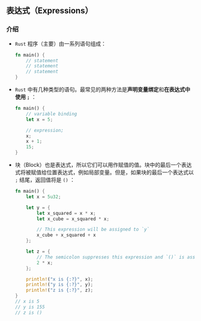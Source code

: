## 表达式（Expressions）

### 介绍

- `Rust` 程序（主要）由一系列语句组成：

  ```rust
  fn main() {
      // statement
      // statement
      // statement
  }
  ```

- `Rust` 中有几种类型的语句。最常见的两种方法是**声明变量绑定**和**在表达式中使用 `;`** ：

  ```rust
  fn main() {
      // variable binding
      let x = 5;
  
      // expression;
      x;
      x + 1;
      15;
  }
  ```

- 块（Block）也是表达式，所以它们可以用作赋值的值。块中的最后一个表达式将被赋值给位置表达式，例如局部变量。但是，如果块的最后一个表达式以 `;` 结尾，返回值将是 `()` ：

  ```rust
  fn main() {
      let x = 5u32;
  
      let y = {
          let x_squared = x * x;
          let x_cube = x_squared * x;
  
          // This expression will be assigned to `y`
          x_cube + x_squared + x
      };
  
      let z = {
          // The semicolon suppresses this expression and `()` is assigned to `z`
          2 * x;
      };
  
      println!("x is {:?}", x);
      println!("y is {:?}", y);
      println!("z is {:?}", z);
  }
  // x is 5
  // y is 155
  // z is ()
  ```

